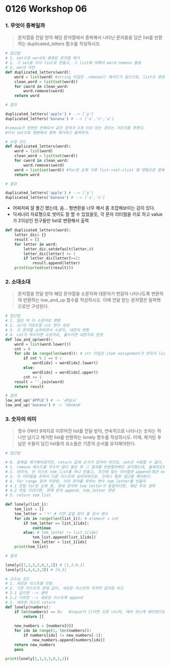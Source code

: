 # 0126 Workshop 06

### 1. 무엇이 중복일까

> 문자열을 전달 받아 해당 문자열에서 중복해서 나타난 문자들을 담은 list를 반환하는 duplicated_letters 함수를 작성하시오.

```python
# 접근법
# 1. set으로 word의 중복된 문자열 제거
# 2. 그 set을 다시 list로 만들고, 그 list에 대해서 word.remove 돌림
# 3. word 리턴
def duplicated_letters(word):
    word = list(word) #string 타입은 .remove() 메서드가 없으므로, list로 변경
    clean_word = list(set(word))
    for cword in clean_word:
        word.remove(cword)
    return word
```

``` python
# 결과

duplicated_letters('apple') # --> ['p']
duplicated_letters('banana') # --> ['a','n','a']

#remove가 한번만 반복되서 같은 문자가 3개 이상 있는 경우는 거르지를 못한다.
#다시 set으로 변환해서 중복 제거하고 출력하자.
```

```python
# 수정 코드
def duplicated_letters(word):
    word = list(word) 
    clean_word = list(set(word))
    for cword in clean_word:
        word.remove(cword)
    word = list(set(word)) #for문 순회 이후 list->set->list 형 변형으로 중복 제거 후 반환
    return word
```

```python
# 결과

duplicated_letters('apple') # --> ['p']
duplicated_letters('banana') # --> ['a','n']
```

* 어찌저찌 잘 풀긴 했는데, 음... 형변환을 너무 해서 좀 조잡해보이는 감이 있다.
* 딕셔너리 자료형으로 썻어도 잘 할 수 있었을듯, 각 문자 리터럴을 키로 하고 value가 2이상인 친구들만 list로 변환해서 출력

```python
def duplicated_letters(word):
    letter_dic= {}
    result = []
    for letter in word:
        letter_dic.setdefault(letter,0)
        letter_dic[letter] += 1
        if letter_dic[letter]>=2:
            result.append(letter)
    print(sorted(set(result)))
```





### 2. 소대소대

>문자열을 전달 받아 해당 문자열을 소문자와 대문자가 번갈아 나타나도록 변환하여 반환하는 low_and_up 함수를 작성하시오. 이때 전달 받는 문자열은 알파벳으로만 구성된다.

```python
# 접근법
# 1. 일단 싹 다 소문자로 변환
# 2. 소/대 카운트할 cnt 변수 생성
# 3. 각 문자열 순회하면서 소문자, 대문자 변환
# 4. cnt가 짝수이면 소문자로, 홀수이면 대문자로 변경
def low_and_up(word):
    word = list(word.lower())
    cnt = 0
    for idx in range(len(word)): # str 타입은 item assignment가 안되서 list로 바꿈
        if cnt % 2 == 0 :
            word[idx] = word[idx].lower()
        else:
            word[idx] = word[idx].upper()
        cnt += 1
    result = ''.join(word)
    return result
```



```python
# 결과
low_and_up('APPLE') # -> 'aPpLe'
low_and_up('banana') # -> 'bAnAnA'
```



### 3. 숫자의 의미

> 정수 0부터 9까지로 이루어진 list를 전달 받아, 연속적으로 나타나는 숫자는 하나만 남기고 제거한 list를 반환하는 lonely 함수를 작성하시오. 이때, 제거된 후 남은 수들이 담긴 list들의 요소들은 기존의 순서를 유지해야한다.



```python
# 접근법

# 0. 중복을 제거해야겠지만, return 값에 순서가 있어야 하므로, set은 사용할 수 없다.
# 1. remove 메소드를 무수히 많이 돌린 후 그 결과를 반환할까봐도 생각했는데, 출제의도와는 다른 것 같다.
# 2. 따라서, 빈 리스트 tem_list를 하나 만들고, 조건에 맞는 리터럴만 append(혹은 extend) 하자.
# 3. 각 리터럴을 추려서 다른 리스트에 넣어야하므로, 인덱스 통한 접근을 해야한다.
# 4. for range 문과 무관한, 이전 문자를 뜻하는 변수 tem_letter를 만들자
# 4.1 만일 for문 순회 중, 현재 문자와 tem_letter가 동일하다면, 해당 루프 생략
# 4.2 만일 다르다면, 현재 문자 append. tem_letter 변경
# 5. return tem_list

def lonely(list_1):
    tem_list = []
    tem_letter = 'ㄱ' # 이전 값을 받아 줄 임시 변수
    for idx in range(len(list_1)): # element = int
        if tem_letter == list_1[idx]:
            continue
        else: # tem_letter != list_1[idx]
            tem_list.append(list_1[idx])
            tem_letter = list_1[idx]
    print(tem_list)

```



```python
# 결과

lonely([1,1,3,3,0,1,1]) # [1,3,0,1]
lonely([4,4,4,3,3]) # [4,3]
```



```python
# 교수님 코드
# 1. 새로운 리스트를 만듬
# 2. 기존 리스트의 현재 값이, 새로운 리스트의 마지막 값이랑 비교
# 2.1 같으면 --> 생략
# 2.2 다르면 --> 새로운 리스트에 append
# 3. 새로운 리스트 return
def lonely(numbers):
    if len(numbers) == 0:	#input이 []이면 오류 나니까, 에러 안나게 에티켓으로 넣음
        return []		
    
    new_numbers = [numbers[0]]
    for idx in range(1, len(numbers)):
        if numbers[idx] != new_numbers[-1]:
            new_numbers.append(numbers[idx])
    return new_numbers
    pass

print(lonely[1,1,3,3,0,1,1])





```









